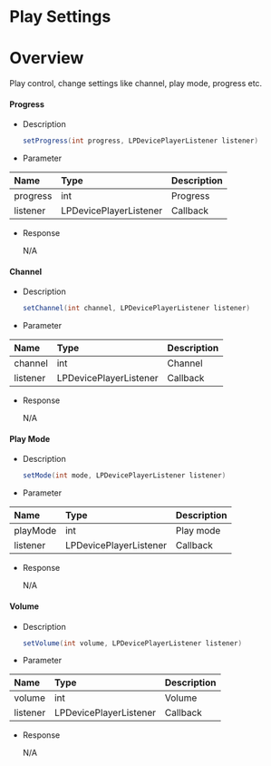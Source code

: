 # Play Settings

# Overview

Play control, change settings like channel, play mode, progress etc.

#### Progress

- Description

    ``` Java
    setProgress(int progress, LPDevicePlayerListener listener)
    ```

- Parameter

| Name           | Type                     | Description                                     |
| :------------- | :----------------------- | :---------------------------------------------- |
| progress       | int                      | Progress                                        |
| listener       | LPDevicePlayerListener   | Callback                                        |

- Response

    N/A


#### Channel

- Description

    ``` Java
    setChannel(int channel, LPDevicePlayerListener listener)
    ```

- Parameter

| Name           | Type                     | Description                                     |
| :------------- | :----------------------- | :---------------------------------------------- |
| channel        | int                      | Channel                                         |
| listener       | LPDevicePlayerListener   | Callback                                        |

- Response

    N/A

#### Play Mode

- Description

    ``` Java
    setMode(int mode, LPDevicePlayerListener listener)
    ```

- Parameter

| Name           | Type                     | Description                                     |
| :------------- | :----------------------- | :---------------------------------------------- |
| playMode       | int                      | Play mode                                       |
| listener       | LPDevicePlayerListener   | Callback                                        |

- Response

    N/A

#### Volume

- Description

    ``` Java
    setVolume(int volume, LPDevicePlayerListener listener)
    ```

- Parameter

| Name           | Type                     | Description                                     |
| :------------- | :----------------------- | :---------------------------------------------- |
| volume         | int                      | Volume                                          |
| listener       | LPDevicePlayerListener   | Callback                                        |

- Response

    N/A

